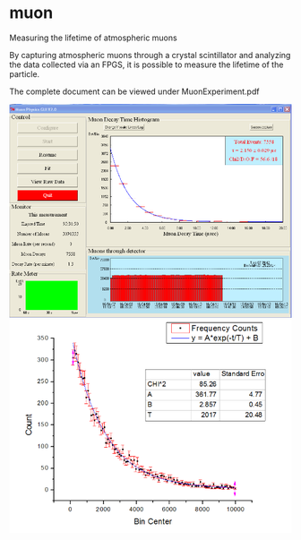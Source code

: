 # muon
Measuring the lifetime of atmospheric muons

By capturing atmospheric muons through a crystal scintillator and analyzing the data collected via an FPGS, it is possible to measure the lifetime of the particle. 

The complete document can be viewed under MuonExperiment.pdf

![fpgaReading](decay.BMP)
![frequencyPlot](Freq_plot.png)
